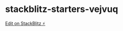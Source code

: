 # stackblitz-starters-vejvuq

[Edit on StackBlitz ⚡️](https://stackblitz.com/edit/stackblitz-starters-vejvuq)